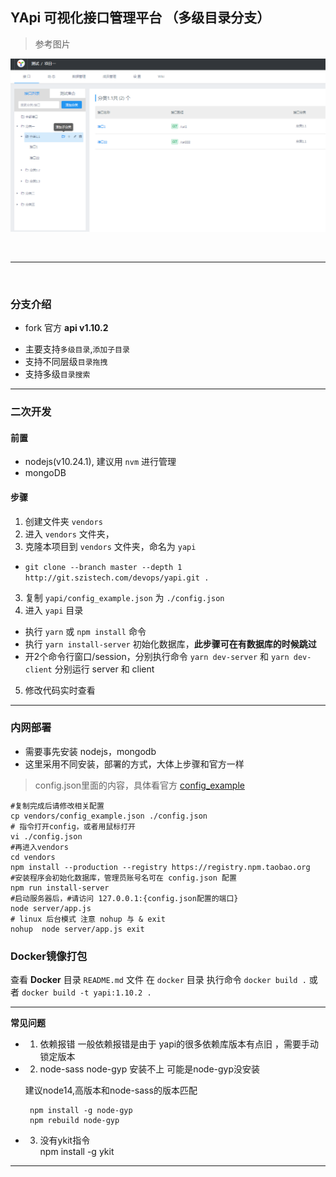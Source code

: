 ## YApi  可视化接口管理平台 （多级目录分支）

> 参考图片 

  ![img](./yapi_menu.png)

<br/>

---

<br/>

### 分支介绍 
  * fork 官方 **api v1.10.2**
  - 主要支持`多级目录`,`添加子目录`
  - 支持不同层级`目录拖拽`
  - 支持多级`目录搜索`

---
### 二次开发
#### 前置
- nodejs(v10.24.1), 建议用 `nvm` 进行管理
- mongoDB

#### 步骤
1. 创建文件夹 `vendors`
2. 进入 `vendors` 文件夹，
3. 克隆本项目到 `vendors` 文件夹，命名为 `yapi`
  * `git clone --branch master --depth 1 http://git.szistech.com/devops/yapi.git .`
3. 复制 `yapi/config_example.json` 为 `./config.json`
4. 进入 `yapi` 目录
  * 执行 `yarn` 或 `npm install` 命令
  * 执行 `yarn install-server` 初始化数据库，**此步骤可在有数据库的时候跳过**
  * 开2个命令行窗口/session，分别执行命令 `yarn dev-server` 和 `yarn dev-client` 分别运行 server 和 client
5. 修改代码实时查看

---
### 内网部署
  - 需要事先安装 nodejs，mongodb  
  - 这里采用不同安装，部署的方式，大体上步骤和官方一样 

> config.json里面的内容，具体看官方 [config_example](https://github.com/yapi-pro/yapi/blob/master/config_example.json)


```shell
#复制完成后请修改相关配置
cp vendors/config_example.json ./config.json 
# 指令打开config，或者用鼠标打开
vi ./config.json 
#再进入vendors
cd vendors
npm install --production --registry https://registry.npm.taobao.org
#安装程序会初始化数据库，管理员账号名可在 config.json 配置
npm run install-server 
#启动服务器后，#请访问 127.0.0.1:{config.json配置的端口}
node server/app.js 
# linux 后台模式 注意 nohup 与 & exit
nohup  node server/app.js exit    
  ``` 
### Docker镜像打包
查看 **Docker** 目录 `README.md` 文件
在 `docker` 目录 执行命令 `docker build .` 或者 `docker build -t yapi:1.10.2 .`

---
 **常见问题**

 - 1. 依赖报错
 一般依赖报错是由于 yapi的很多依赖库版本有点旧 ，需要手动锁定版本

 - 2. node-sass node-gyp  安装不上 
   可能是node-gyp没安装  

   建议node14,高版本和node-sass的版本匹配
   ```shell
    npm install -g node-gyp
    npm rebuild node-gyp
   ```
 
 - 3. 没有ykit指令    
   npm install -g ykit

---
